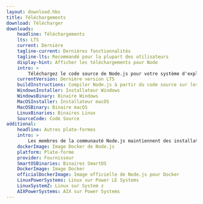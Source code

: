 ```yaml
---
layout: download.hbs
title: Téléchargements
download: Télécharger
downloads:
    headline: Téléchargements
    lts: LTS
    current: Dernière
    tagline-current: Dernières fonctionnalités
    tagline-lts: Recommandé pour la plupart des utilisateurs
    display-hint: Afficher les téléchargements pour Node
    intro: >
        Téléchargez le code source de Node.js pour votre système d'exploitation et commencez à développer dès aujourd'hui.
    currentVersion: Dernière version LTS
    buildInstructions: Compiler Node.js à partir du code source sur les systèmes d'exploitation maintenus
    WindowsInstaller: Installateur Windows
    WindowsBinary: Binaire Windows
    MacOSInstaller: Installateur macOS
    MacOSBinary: Binaire macOS
    LinuxBinaries: Binaires Linux
    SourceCode: Code Source
additional:
    headline: Autres plate-formes
    intro: >
        Les membres de la communauté Node.js maintiennent des installateurs de Node.js pour d'autres plate-formes. Veuillez noter que ces téléchargements ne sont pas maintenus par l'équipe principale de Node.js et n'offrent pas forcément le même niveau de support que les téléchargements officiels.
    dockerImage: Image Docker de Node.js
    platform: Plate-forme
    provider: Fournisseur
    SmartOSBinaries: Binaires SmartOS
    DockerImage: Image Docker
    officialDockerImage: Image officielle de Node.js pour Docker
    LinuxPowerSystems: Linux sur Power LE Systems
    LinuxSystemZ: Linux sur System z
    AIXPowerSystems: AIX sur Power Systems
---
```

